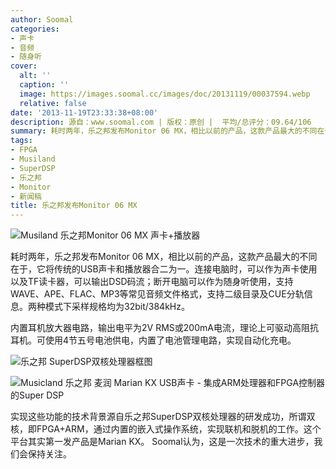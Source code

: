 ```yaml
---
author: Soomal
categories:
- 声卡
- 音频
- 随身听
cover:
  alt: ''
  caption: ''
  image: https://images.soomal.cc/images/doc/20131119/00037594.webp
  relative: false
date: '2013-11-19T23:33:38+08:00'
description: 源自：www.soomal.com | 版权：原创 |  平均/总评分：09.64/106
summary: 耗时两年，乐之邦发布Monitor 06 MX，相比以前的产品，这款产品最大的不同在于，它将传统的USB声卡和播放器合二为一。连接电脑时，可以作为声卡使用以及TF读卡器，可以输出DSD码流；断开电脑可以作为随身听使用，支持WAVE、APE、FLAC、MP3等常见音频文件格式，支持二级目录及CUE分轨信息。
tags:
- FPGA
- Musiland
- SuperDSP
- 乐之邦
- Monitor
- 新闻稿
title: 乐之邦发布Monitor 06 MX
---
```


![Musiland 乐之邦Monitor 06 MX 声卡+播放器](https://images.soomal.cc/images/doc/20131119/00037594.webp)



耗时两年，乐之邦发布Monitor 06 MX，相比以前的产品，这款产品最大的不同在于，它将传统的USB声卡和播放器合二为一。连接电脑时，可以作为声卡使用以及TF读卡器，可以输出DSD码流；断开电脑可以作为随身听使用，支持WAVE、APE、FLAC、MP3等常见音频文件格式，支持二级目录及CUE分轨信息。两种模式下采样规格均为32bit/384kHz。

内置耳机放大器电路，输出电平为2V RMS或200mA电流，理论上可驱动高阻抗耳机。可使用4节五号电池供电，内置了电池管理电路，实现自动化充电。

![乐之邦 SuperDSP双核处理器框图](https://images.soomal.cc/images/doc/20130722/00033807.webp)




![Musicland 乐之邦 麦润 Marian KX USB声卡 - 集成ARM处理器和FPGA控制器的Super DSP](https://images.soomal.cc/images/doc/20130712/00033417.webp)




实现这些功能的技术背景源自乐之邦SuperDSP双核处理器的研发成功，所谓双核，即FPGA+ARM，通过内置的嵌入式操作系统，实现联机和脱机的工作。这个平台其实第一发产品是Marian KX。
Soomal认为，这是一次技术的重大进步，我们会保持关注。